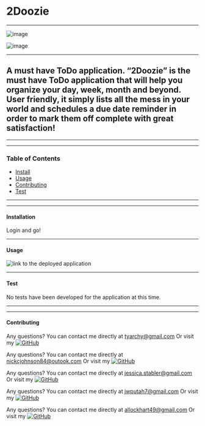 # 2Doozie

--------

![image](https://user-images.githubusercontent.com/92496520/161363571-30134c2d-4ec8-42f9-8e70-cfd763f1b75e.png)

![image](https://user-images.githubusercontent.com/92496520/161363585-a4d08d8f-75d3-41db-9180-282137bf7cdc.png)

--------

## A must have ToDo application. “2Doozie” is the must have ToDo application that will help you organize your day, week, month and beyond. User friendly, it simply lists all the mess in your world and schedules a due date reminder in order to mark them off complete with great satisfaction!

****
****

### Table of Contents
* [Install](#installation)
* [Usage](#usage)
* [Contributing](#contributing)
* [Test](#test)

****
****

#### Installation
Login and go!

----

#### Usage

![link to the deployed application]()


----


#### Test
No tests have been developed for the application at this time.


****
****

#### Contributing
Any questions? You can contact me directly at tyarchy@gmail.com
Or visit my [![GitHub](https://badgen.net/badge/icon/github?icon=github&label)](https://github.com/tyarchy)


Any questions? You can contact me directly at nickcjohnson84@outook.com
Or visit my [![GitHub](https://badgen.net/badge/icon/github?icon=github&label)](https://github.com/nichojohnson84)


Any questions? You can contact me directly at jessica.stabler@gmail.com
Or visit my [![GitHub](https://badgen.net/badge/icon/github?icon=github&label)](https://github.com/jstable1)


Any questions? You can contact me directly at jwputah7@gmail.com
Or visit my [![GitHub](https://badgen.net/badge/icon/github?icon=github&label)](https://github.com/jwputah)

Any questions? You can contact me directly at allockhart49@gmail.com
Or visit my [![GitHub](https://badgen.net/badge/icon/github?icon=github&label)](https://github.com/glitterbones)


